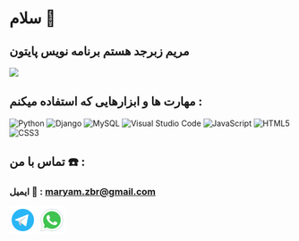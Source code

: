 # سلام 👋
## مریم زبرجد هستم برنامه نویس پایتون 
<img src=https://user-images.githubusercontent.com/115386517/225841791-e6eb2fcf-6de1-45ec-a5e8-0c321f0af245.gif>


## مهارت ها و ابزارهایی  که استفاده میکنم :
![Python](https://img.shields.io/badge/python-3670A0?style=for-the-badge&logo=python&logoColor=ffdd54)  ![Django](https://img.shields.io/badge/django-%23092E20.svg?style=for-the-badge&logo=django&logoColor=white)  ![MySQL](https://img.shields.io/badge/mysql-4479A1.svg?style=for-the-badge&logo=mysql&logoColor=white)   ![Visual Studio Code](https://img.shields.io/badge/Visual%20Studio%20Code-0078d7.svg?style=for-the-badge&logo=visual-studio-code&logoColor=white)  ![JavaScript](https://img.shields.io/badge/javascript-%23323330.svg?style=for-the-badge&logo=javascript&logoColor=%23F7DF1E) ![HTML5](https://img.shields.io/badge/html5-%23E34F26.svg?style=for-the-badge&logo=html5&logoColor=white)  ![CSS3](https://img.shields.io/badge/css3-%231572B6.svg?style=for-the-badge&logo=css3&logoColor=white)


## تماس با من ☎️ :
### ایمیل     📧 : maryam.zbr@gmail.com
<a href="https://t.me/MaryamZebarjad"><img src="https://github.com/MaryamZebarjad/MaryamZebarjad/blob/main/image/telegram.png"></a> <a href="https://t.me/MaryamZebarjad"><img src="https://github.com/MaryamZebarjad/MaryamZebarjad/blob/main/image/whatsapp.png"></a>

